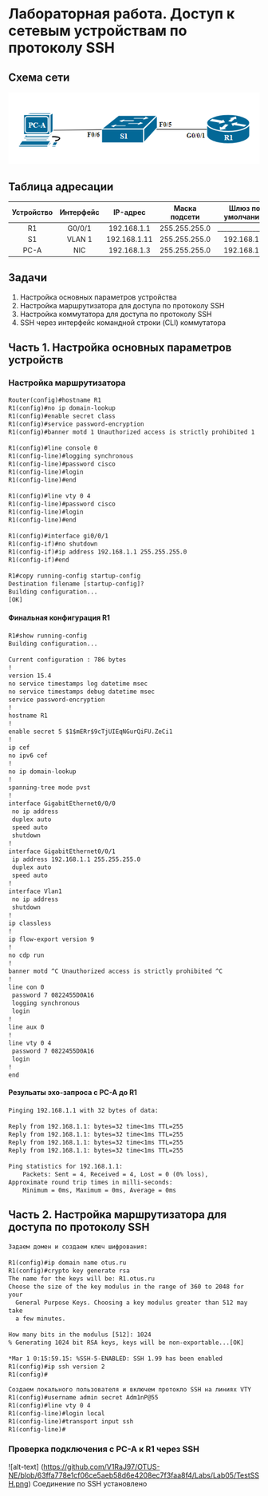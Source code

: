 # Лабораторная работа. Доступ к сетевым устройствам по протоколу SSH
## Схема сети
![alt text](https://github.com/V1RaJ97/OTUS-NE/blob/fbbe157e880ad15dde4f484c994a66909a232098/Labs/Lab05/%D0%A1%D1%85%D0%B5%D0%BC%D0%B0%20%D1%81%D0%B5%D1%82%D0%B8.png)
## Таблица адресации
| Устройство | Интерфейс |   IP-адрес  | Маска подсети | Шлюз по умолчанию |
|:----------:|:---------:|:-----------:|:-------------:|:-----------------:|
|     R1     |   G0/0/1  | 192.168.1.1 | 255.255.255.0 | _________________ |
|     S1     |   VLAN 1  | 192.168.1.11| 255.255.255.0 |    192.168.1.1    |
|    PC-A    |    NIC    | 192.168.1.3 | 255.255.255.0 |    192.168.1.1    |

## Задачи
1. Настройка основных параметров устройства
2. Настройка маршрутизатора для доступа по протоколу SSH
3. Настройка коммутатора для доступа по протоколу SSH
4. SSH через интерфейс командной строки (CLI) коммутатора
## Часть 1. Настройка основных параметров устройств

### Настройка маршрутизатора
```
Router(config)#hostname R1
R1(config)#no ip domain-lookup
R1(config)#enable secret class
R1(config)#service password-encryption
R1(config)#banner motd 1 Unauthorized access is strictly prohibited 1

R1(config)#line console 0
R1(config-line)#logging synchronous 
R1(config-line)#password cisco
R1(config-line)#login
R1(config-line)#end

R1(config)#line vty 0 4
R1(config-line)#password cisco
R1(config-line)#login
R1(config-line)#end

R1(config)#interface gi0/0/1
R1(config-if)#no shutdown 
R1(config-if)#ip address 192.168.1.1 255.255.255.0
R1(config-if)#end

R1#copy running-config startup-config 
Destination filename [startup-config]? 
Building configuration...
[OK]
```
#### Финальная конфигурация R1
```
R1#show running-config 
Building configuration...

Current configuration : 786 bytes
!
version 15.4
no service timestamps log datetime msec
no service timestamps debug datetime msec
service password-encryption
!
hostname R1
!
enable secret 5 $1$mERr$9cTjUIEqNGurQiFU.ZeCi1
!
ip cef
no ipv6 cef
!
no ip domain-lookup
!
spanning-tree mode pvst
!
interface GigabitEthernet0/0/0
 no ip address
 duplex auto
 speed auto
 shutdown
!
interface GigabitEthernet0/0/1
 ip address 192.168.1.1 255.255.255.0
 duplex auto
 speed auto
!
interface Vlan1
 no ip address
 shutdown
!
ip classless
!
ip flow-export version 9
!
no cdp run
!
banner motd ^C Unauthorized access is strictly prohibited ^C
!
line con 0
 password 7 0822455D0A16
 logging synchronous
 login
!
line aux 0
!
line vty 0 4
 password 7 0822455D0A16
 login
!
end
```
#### Резульаты эхо-запроса с PC-A до R1
```
Pinging 192.168.1.1 with 32 bytes of data:

Reply from 192.168.1.1: bytes=32 time<1ms TTL=255
Reply from 192.168.1.1: bytes=32 time<1ms TTL=255
Reply from 192.168.1.1: bytes=32 time<1ms TTL=255
Reply from 192.168.1.1: bytes=32 time<1ms TTL=255

Ping statistics for 192.168.1.1:
    Packets: Sent = 4, Received = 4, Lost = 0 (0% loss),
Approximate round trip times in milli-seconds:
    Minimum = 0ms, Maximum = 0ms, Average = 0ms
```
## Часть 2. Настройка маршрутизатора для доступа по протоколу SSH
```
Задаем домен и создаем ключ шифрования:

R1(config)#ip domain name otus.ru
R1(config)#crypto key generate rsa
The name for the keys will be: R1.otus.ru
Choose the size of the key modulus in the range of 360 to 2048 for your
  General Purpose Keys. Choosing a key modulus greater than 512 may take
  a few minutes.

How many bits in the modulus [512]: 1024
% Generating 1024 bit RSA keys, keys will be non-exportable...[OK]

*Mar 1 0:15:59.15: %SSH-5-ENABLED: SSH 1.99 has been enabled
R1(config)#ip ssh version 2
R1(config)#
```
```
Создаем локального пользователя и включем протокло SSH на линиях VTY
R1(config)#username admin secret Adm1nP@55
R1(config)#line vty 0 4
R1(config-line)#login local 
R1(config-line)#transport input ssh 
R1(config-line)#
```
### Проверка подключения с PC-A к R1 через SSH
![alt-text] (https://github.com/V1RaJ97/OTUS-NE/blob/63ffa778e1cf06ce5aeb58d6e4208ec7f3faa8f4/Labs/Lab05/TestSSH.png)
Соединение по SSH установлено
